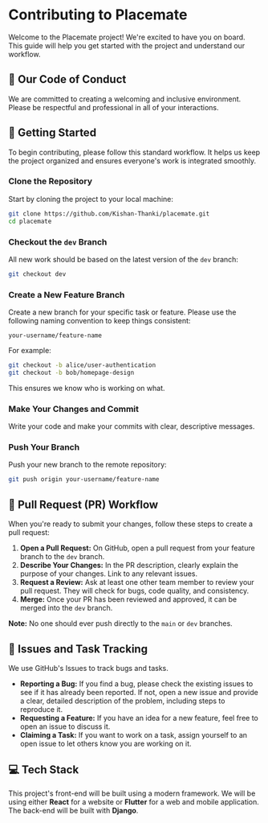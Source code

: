 # Contributing to Placemate

Welcome to the Placemate project! We're excited to have you on board. This guide will help you get started with the project and understand our workflow.

## 🤝 Our Code of Conduct
We are committed to creating a welcoming and inclusive environment. Please be respectful and professional in all of your interactions.

## 🚀 Getting Started
To begin contributing, please follow this standard workflow. It helps us keep the project organized and ensures everyone's work is integrated smoothly.

### Clone the Repository
Start by cloning the project to your local machine:

```bash
git clone https://github.com/Kishan-Thanki/placemate.git
cd placemate
```

### Checkout the `dev` Branch
All new work should be based on the latest version of the `dev` branch:

```bash
git checkout dev
```

### Create a New Feature Branch
Create a new branch for your specific task or feature. Please use the following naming convention to keep things consistent:

```
your-username/feature-name
```

For example:

```bash
git checkout -b alice/user-authentication
git checkout -b bob/homepage-design
```

This ensures we know who is working on what.

### Make Your Changes and Commit
Write your code and make your commits with clear, descriptive messages.

### Push Your Branch
Push your new branch to the remote repository:

```bash
git push origin your-username/feature-name
```

## 📝 Pull Request (PR) Workflow
When you're ready to submit your changes, follow these steps to create a pull request:

1. **Open a Pull Request:** On GitHub, open a pull request from your feature branch to the `dev` branch.
2. **Describe Your Changes:** In the PR description, clearly explain the purpose of your changes. Link to any relevant issues.
3. **Request a Review:** Ask at least one other team member to review your pull request. They will check for bugs, code quality, and consistency.
4. **Merge:** Once your PR has been reviewed and approved, it can be merged into the `dev` branch.

**Note:** No one should ever push directly to the `main` or `dev` branches.

## 🐛 Issues and Task Tracking
We use GitHub's Issues to track bugs and tasks.

- **Reporting a Bug:** If you find a bug, please check the existing issues to see if it has already been reported. If not, open a new issue and provide a clear, detailed description of the problem, including steps to reproduce it.
- **Requesting a Feature:** If you have an idea for a new feature, feel free to open an issue to discuss it.
- **Claiming a Task:** If you want to work on a task, assign yourself to an open issue to let others know you are working on it.

## 💻 Tech Stack
This project's front-end will be built using a modern framework. We will be using either **React** for a website or **Flutter** for a web and mobile application. The back-end will be built with **Django**.
